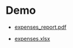 # Demo

- [expenses_report.pdf](https://github.com/user-attachments/files/20669151/expenses_report.pdf)

- [expenses.xlsx](https://github.com/user-attachments/files/20669158/expenses.xlsx)

